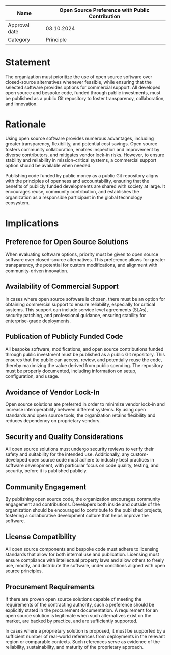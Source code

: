 | Name | Open Source Preference with Public Contribution |
|-|-|
| Approval date | 03.10.2024 |
| Category | Principle |

# Statement

The organization must prioritize the use of open source software over closed-source alternatives whenever feasible, while ensuring that the selected software provides options for commercial support. All developed open source and bespoke code, funded through public investments, must be published as a public Git repository to foster transparency, collaboration, and innovation.

# Rationale

Using open source software provides numerous advantages, including greater transparency, flexibility, and potential cost savings. Open source fosters community collaboration, enables inspection and improvement by diverse contributors, and mitigates vendor lock-in risks. However, to ensure stability and reliability in mission-critical systems, a commercial support option should be available when needed.

Publishing code funded by public money as a public Git repository aligns with the principles of openness and accountability, ensuring that the benefits of publicly funded developments are shared with society at large. It encourages reuse, community contribution, and establishes the organization as a responsible participant in the global technology ecosystem.

# Implications

## Preference for Open Source Solutions

When evaluating software options, priority must be given to open source software over closed-source alternatives. This preference allows for greater transparency, the potential for custom modifications, and alignment with community-driven innovation.

## Availability of Commercial Support

In cases where open source software is chosen, there must be an option for obtaining commercial support to ensure reliability, especially for critical systems. This support can include service level agreements (SLAs), security patching, and professional guidance, ensuring stability for enterprise-grade deployments.

## Publication of Publicly Funded Code

All bespoke software, modifications, and open source contributions funded through public investment must be published as a public Git repository. This ensures that the public can access, review, and potentially reuse the code, thereby maximizing the value derived from public spending. The repository must be properly documented, including information on setup, configuration, and usage.

## Avoidance of Vendor Lock-In

Open source solutions are preferred in order to minimize vendor lock-in and increase interoperability between different systems. By using open standards and open source tools, the organization retains flexibility and reduces dependency on proprietary vendors.

## Security and Quality Considerations

All open source solutions must undergo security reviews to verify their safety and suitability for the intended use. Additionally, any custom-developed open source code must adhere to industry best practices in software development, with particular focus on code quality, testing, and security, before it is published publicly.

## Community Engagement

By publishing open source code, the organization encourages community engagement and contributions. Developers both inside and outside of the organization should be encouraged to contribute to the published projects, fostering a collaborative development culture that helps improve the software.

## License Compatibility

All open source components and bespoke code must adhere to licensing standards that allow for both internal use and publication. Licensing must ensure compliance with intellectual property laws and allow others to freely use, modify, and distribute the software, under conditions aligned with open source principles.

## Procurement Requirements

If there are proven open source solutions capable of meeting the requirements of the contracting authority, such a preference should be explicitly stated in the procurement documentation. A requirement for an open source solution is legitimate when such alternatives exist on the market, are backed by practice, and are sufficiently supported.​

In cases where a proprietary solution is proposed, it must be supported by a sufficient number of real-world references from deployments in the relevant region or comparable contexts. Such references serve as evidence of the reliability, sustainability, and maturity of the proprietary approach.​

